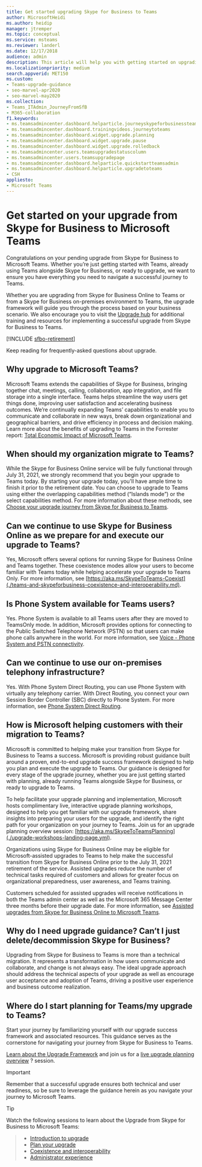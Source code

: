 ```yaml
---
title: Get started upgrading Skype for Business to Teams
author: MicrosoftHeidi
ms.author: heidip
manager: jtremper
ms.topic: conceptual
ms.service: msteams
ms.reviewer: landerl
ms.date: 12/17/2018
audience: admin
description: This article will help you with getting started on upgrading from Skype for Business to Microsoft Teams.
ms.localizationpriority: medium
search.appverid: MET150
ms.custom: 
- Teams-upgrade-guidance
- seo-marvel-apr2020
- seo-marvel-may2020
ms.collection: 
- Teams_ITAdmin_JourneyFromSfB
- M365-collaboration
f1.keywords:
- ms.teamsadmincenter.dashboard.helparticle.journeyskypeforbusinessteams
- ms.teamsadmincenter.dashboard.trainingvideos.journeytoteams
- ms.teamsadmincenter.dashboard.widget.upgrade.planning
- ms.teamsadmincenter.dashboard.widget.upgrade.pause
- ms.teamsadmincenter.dashboard.widget.upgrade.rolledback
- ms.teamsadmincenter.users.teamsupgradestatuscolumn
- ms.teamsadmincenter.users.teamsupgradepage
- ms.teamsadmincenter.dashboard.helparticle.quickstartteamsadmin
- ms.teamsadmincenter.dashboard.helparticle.upgradetoteams
- CSH
appliesto:
- Microsoft Teams
---
```



# Get started on your upgrade from Skype for Business to Microsoft Teams

Congratulations on your pending upgrade from Skype for Business to Microsoft Teams. Whether you’re just getting started with Teams, already using Teams alongside Skype for Business, or ready to upgrade, we want to ensure you have everything you need to navigate a successful journey to Teams.

Whether you are upgrading from Skype for Business Online to Teams or from a Skype for Business on-premises environment to Teams, the upgrade framework will guide you through the process based on your business scenario. We also encourage you to visit the [Upgrade hub](upgrade-skype-teams.yml) for additional training and resources for implementing a successful upgrade from Skype for Business to Teams.

[!INCLUDE [sfbo-retirement](../Skype/Hub/includes/sfbo-retirement.md)]

Keep reading for frequently-asked questions about upgrade.

## Why upgrade to Microsoft Teams?

Microsoft Teams extends the capabilities of Skype for Business, bringing together chat, meetings, calling, collaboration, app integration, and file storage into a single interface. Teams helps streamline the way users get things done, improving user satisfaction and accelerating business outcomes. We’re continually expanding Teams’ capabilities to enable you to communicate and collaborate in new ways, break down organizational and geographical barriers, and drive efficiency in process and decision making. Learn more about the benefits of upgrading to Teams in the Forrester report: [Total Economic Impact of Microsoft Teams](https://www.microsoft.com/microsoft-365/blog/wp-content/uploads/sites/2/2019/04/Total-Economic-Impact-Microsoft-Teams-Infographic.pdf).  

## When should my organization migrate to Teams?

While the Skype for Business Online service will be fully functional through July 31, 2021, we strongly recommend that you begin your upgrade to Teams today. By starting your upgrade today, you'll have ample time to finish it prior to the retirement date. You can choose to upgrade to Teams using either the overlapping capabilities method (“Islands mode”) or the select capabilities method. For more information about these methods, see [Choose your upgrade journey from Skype for Business to Teams](upgrade-and-coexistence-of-skypeforbusiness-and-teams.md).

## Can we continue to use Skype for Business Online as we prepare for and execute our upgrade to Teams?

Yes, Microsoft offers several options for running Skype for Business Online and Teams together. These coexistence modes allow your users to become familiar with Teams today while helping accelerate your upgrade to Teams Only. For more information, see [https://aka.ms/SkypeToTeams-Coexist](./teams-and-skypeforbusiness-coexistence-and-interoperability.md).

## Is Phone System available for Teams users?

Yes. Phone System is available to all Teams users after they are moved to TeamsOnly mode.  In addition, Microsoft provides options for connecting to the Public Switched Telephone Network (PSTN) so that users can make phone calls anywhere in the world. For more information, see [Voice - Phone System and PSTN connectivity](cloud-voice-landing-page.md).

## Can we continue to use our on-premises telephony infrastructure?

Yes. With Phone System Direct Routing, you can use Phone System with virtually any telephony carrier. With Direct Routing, you connect your own Session Border Controller (SBC) directly to Phone System. For more information, see [Phone System Direct Routing](direct-routing-landing-page.md).

## How is Microsoft helping customers with their migration to Teams?

Microsoft is committed to helping make your transition from Skype for Business to Teams a success. Microsoft is providing robust guidance built around a proven, end-to-end upgrade success framework designed to help you plan and execute the upgrade to Teams. Our guidance is designed for every stage of the upgrade journey, whether you are just getting started with planning, already running Teams alongside Skype for Business, or ready to upgrade to Teams.

To help facilitate your upgrade planning and implementation, Microsoft hosts complimentary live, interactive upgrade planning workshops, designed to help you get familiar with our upgrade framework, share insights into preparing your users for the upgrade, and identify the right path for your organization on your journey to Teams. Join us for an upgrade planning overview session: [https://aka.ms/SkypeToTeamsPlanning](./upgrade-workshops-landing-page.yml).

Organizations using Skype for Business Online may be eligible for Microsoft-assisted upgrades to Teams to help make the successful transition from Skype for Business Online prior to the July 31, 2021 retirement of the service. Assisted upgrades reduce the number of technical tasks required of customers and allows for greater focus on organizational preparedness, user awareness, and Teams training.

Customers scheduled for assisted upgrades will receive notifications in both the Teams admin center as well as the Microsoft 365 Message Center three months before their upgrade date. For more information, see [Assisted upgrades from Skype for Business Online to Microsoft Teams](upgrade-assisted.md).

## Why do I need upgrade guidance? Can’t I just delete/decommission Skype for Business?

Upgrading from Skype for Business to Teams is more than a technical migration. It represents a transformation in how users communicate and collaborate, and change is not always easy. The ideal upgrade approach should address the technical aspects of your upgrade as well as encourage user acceptance and adoption of Teams, driving a positive user experience and business outcome realization.

## Where do I start planning for Teams/my upgrade to Teams?

Start your journey by familiarizing yourself with our upgrade success framework and associated resources. This guidance serves as the cornerstone for navigating your journey from Skype for Business to Teams.

[Learn about the Upgrade Framework](upgrade-framework.md) and join us for a [live upgrade planning overview](./upgrade-workshops-landing-page.yml) ? session.

> [!IMPORTANT]
> Remember that a successful upgrade ensures both technical and user readiness, so be sure to leverage the guidance herein as you navigate your journey to Microsoft Teams.

> [!Tip]
> Watch the following sessions to learn about the Upgrade from Skype for Business to Microsoft Teams:

> - [Introduction to upgrade](https://aka.ms/teams-upgrade-intro)
> - [Plan your upgrade](https://aka.ms/teams-upgrade-plan)
> - [Coexistence and interoperability](https://aka.ms/teams-upgrade-coexistence-interop)
> - [Administrator experience](https://aka.ms/teams-upgrade-admin)
